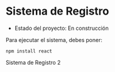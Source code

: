 <H1> Sistema de Registro</H1>

- Estado del proyecto: En construcción

Para ejecutar el sistema, debes poner:

``` npm install react ```


Sistema de Registro 2
